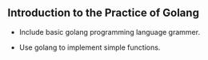 ## Introduction to the Practice of Golang

- Include basic golang programming language grammer.

- Use golang to implement simple functions.
